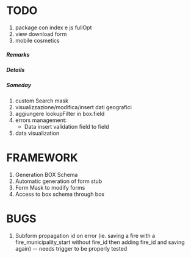 TODO
====

1. package con index e js fullOpt
1. view download form
1. mobile cosmetics



##### Remarks

##### Details


##### Someday

1. custom Search mask
1. visualizzazione/modifica/insert dati geografici
1. aggiungere lookupFilter in box.field
1. errors management:
    - Data insert validation field to field
1. data visualization

FRAMEWORK
====
1. Generation BOX Schema
1. Automatic generation of form stub
1. Form Mask to modify forms
1. Access to box schema through box

BUGS
===
1. Subform propagation id on error (ie. saving a fire with a fire_municipality_start without fire_id then adding fire_id and saving again) -- needs trigger to be properly tested

